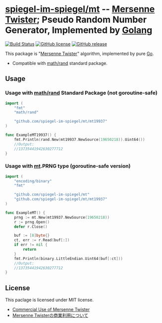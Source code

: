 # [spiegel-im-spiegel/mt] -- [Mersenne Twister]; Pseudo Random Number Generator, Implemented by [Golang]

[![Build Status](https://travis-ci.org/spiegel-im-spiegel/mt.svg?branch=master)](https://travis-ci.org/spiegel-im-spiegel/mt)
[![GitHub license](http://img.shields.io/badge/license-MIT-blue.svg)](https://raw.githubusercontent.com/spiegel-im-spiegel/mt/master/LICENSE)
[![GitHub release](http://img.shields.io/github/release/spiegel-im-spiegel/mt.svg)](https://github.com/spiegel-im-spiegel/mt/releases/latest)

This package is "[Mersenne Twister]" algorithm, implemented by pure [Go].

- Compatible with [math/rand] standard package.

## Usage

### Usage with [math/rand] Standard Package (not goroutine-safe)

```go
import (
    "fmt"
	"math/rand"

	"github.com/spiegel-im-spiegel/mt/mt19937"
)

func ExampleMT19937() {
	fmt.Println(rand.New(mt19937.NewSource(19650218)).Uint64())
	//Output:
	//13735441942630277712
}
```

### Usage with [mt].PRNG type (goroutine-safe version)

```go
import (
	"encoding/binary"
	"fmt"

	"github.com/spiegel-im-spiegel/mt"
    "github.com/spiegel-im-spiegel/mt/mt19937"
)

func ExampleMT() {
	prng := mt.New(mt19937.NewSource(19650218))
	r := prng.Open()
	defer r.Close()

	buf := [8]byte{}
	ct, err := r.Read(buf[:])
	if err != nil {
		return
	}
	fmt.Println(binary.LittleEndian.Uint64(buf[:ct]))
	//Output:
	//13735441942630277712
}
```

## License

This paclage is licensed under MIT license.

- [Commercial Use of Mersenne Twister](http://www.math.sci.hiroshima-u.ac.jp/~m-mat/MT/MT2002/elicense.html)
- [Mersenne Twisterの商業利用について](http://www.math.sci.hiroshima-u.ac.jp/~m-mat/MT/MT2002/license.html)

[spiegel-im-spiegel/mt]: https://github.com/spiegel-im-spiegel/mt "spiegel-im-spiegel/mt: Mersenne Twister; Pseudo Random Number Generator, Implemented by Golang"
[mt]: https://github.com/spiegel-im-spiegel/mt "spiegel-im-spiegel/mt: Mersenne Twister; Pseudo Random Number Generator, Implemented by Golang"
[Go]: https://golang.org/ "The Go Programming Language"
[Golang]: https://golang.org/ "The Go Programming Language"
[math/rand]: https://golang.org/pkg/math/rand/ "rand - The Go Programming Language"
[Mersenne Twister]: http://www.math.sci.hiroshima-u.ac.jp/~m-mat/MT/emt.html "Mersenne Twister: A random number generator (since 1997/10)"
